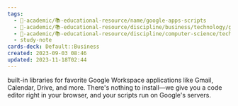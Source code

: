 ```yaml
---
tags:
  - 🔴-academic/📚-educational-resource/name/google-apps-scripts
  - 🔴-academic/📚-educational-resource/discipline/business/technology/google-apps-scripts
  - 🔴-academic/📚-educational-resource/discipline/computer-science/technology/google-apps-scripts
  - study-note
cards-deck: Default::Business
created: 2023-09-03 08:46
updated: 2023-11-18T02:44
---
```


built-in libraries for favorite Google Workspace applications like Gmail, Calendar, Drive, and more. There's nothing to install—we give you a code editor right in your browser, and your scripts run on Google's servers.



